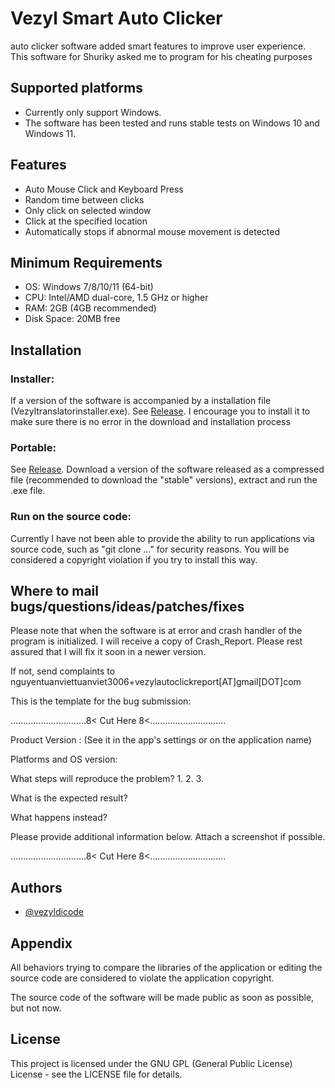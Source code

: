 
# Vezyl Smart Auto Clicker

auto clicker software added smart features to improve user experience.
This software for Shuriky asked me to program for his cheating purposes


## Supported platforms
- Currently only support Windows.
- The software has been tested and runs stable tests on Windows 10 and Windows 11.
## Features
- Auto Mouse Click and Keyboard Press
- Random time between clicks
- Only click on selected window
- Click at the specified location
- Automatically stops if abnormal mouse movement is detected

## Minimum Requirements
- OS: Windows 7/8/10/11 (64-bit)
- CPU: Intel/AMD dual-core, 1.5 GHz or higher
- RAM: 2GB (4GB recommended)
- Disk Space: 20MB free
## Installation
### Installer:
If a version of the software is accompanied by a installation file (Vezyltranslatorinstaller.exe). See [Release](https://github.com/vezyldicode/Vezyl_Smart_Auto_Clicker/releases). I encourage you to install it to make sure there is no error in the download and installation process
### Portable:
See [Release](https://github.com/vezyldicode/Vezyl_Smart_Auto_Clicker/releases). Download a version of the software released as a compressed file (recommended to download the "stable" versions), extract and run the .exe file.
### Run on the source code:
Currently I have not been able to provide the ability to run applications via source code, such as "git clone ..." for security reasons. You will be considered a copyright violation if you try to install this way.
## Where to mail bugs/questions/ideas/patches/fixes
Please note that when the software is at error and crash handler of the program is initialized. I will receive a copy of Crash_Report. Please rest assured that I will fix it soon in a newer version.

If not, send complaints to nguyentuanviettuanviet3006+vezylautoclickreport[AT]gmail[DOT]com

This is the template for the bug submission:

 ..............................8< Cut Here 8<.............................. 

Product Version : (See it in the app's settings or on the application name)

Platforms and OS version:

What steps will reproduce the problem? 1. 2. 3.

What is the expected result?

What happens instead?

Please provide additional information below. Attach a screenshot if possible.

..............................8< Cut Here 8<..............................
## Authors

- [@vezyldicode](https://www.github.com/vezyldicode)


## Appendix

All behaviors trying to compare the libraries of the application or editing the source code are considered to violate the application copyright.

The source code of the software will be made public as soon as possible, but not now.
## License

This project is licensed under the GNU GPL (General Public License) License - see the LICENSE file for details.

